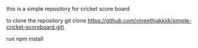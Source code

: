this is a simple repository for cricket score board

to clone the repository 
git clone https://github.com/vineethjakkidi/simple-cricket-scoreboard.git\


run npm install 